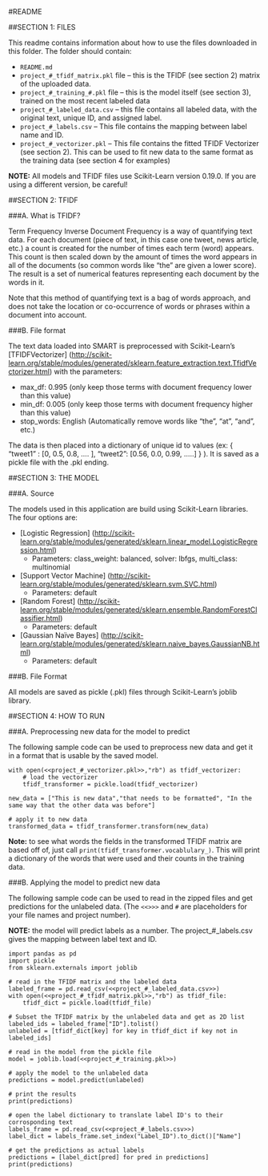 #README

##SECTION 1: FILES

This readme contains information about how to use the files downloaded in this folder. The folder should contain:

*  ```README.md```
*  ```project_#_tfidf_matrix.pkl``` file – this is the TFIDF (see section 2) matrix of the uploaded data.
*  ```project_#_training_#.pkl``` file – this is the model itself (see section 3), trained on the most recent labeled data
*  ```project_#_labeled_data.csv``` – this file contains all labeled data, with the original text, unique ID, and assigned label. 
* ```project_#_labels.csv``` – This file contains the mapping between label name and ID.
* ```project_#_vectorizer.pkl``` – This file contains the fitted TFIDF Vectorizer (see section 2). This can be used to fit new data to the same format as the training data (see section 4 for examples)

**NOTE:** All models and TFIDF files use Scikit-Learn version 0.19.0. If you are using a different version, be careful! 

##SECTION 2: TFIDF

###A.  What is TFIDF?

Term Frequency Inverse Document Frequency is a way of quantifying text data. For each document (piece of text, in this case one tweet, news article, etc.) a count is created for the number of times each term (word) appears. This count is then scaled down by the amount of times the word appears in all of the documents (so common words like “the” are given a lower score). The result is a set of numerical features representing each document by the words in it. 

Note that this method of quantifying text is a bag of words approach, and does not take the location or co-occurrence of words or phrases within a document into account.

###B.  File format

The text data loaded into SMART is preprocessed with Scikit-Learn’s [TFIDFVectorizer] (http://scikit-learn.org/stable/modules/generated/sklearn.feature_extraction.text.TfidfVectorizer.html) with the parameters:

* max_df: 0.995 (only keep those terms with document frequency lower than this value)
* min_df: 0.005 (only keep those terms with document frequency higher than this value)
* stop_words: English (Automatically remove words like “the”, “at”, “and”, etc.)

The data is then placed into a dictionary of unique id to values (ex: { “tweet1” : [0, 0.5, 0.8, …. ], “tweet2”: [0.56, 0.0, 0.99, …..] } ). It is saved as a pickle file with the .pkl ending.

##SECTION 3: THE MODEL

###A. Source

The models used in this application are build using Scikit-Learn libraries. The four options are:

* [Logistic Regression] (<http://scikit-learn.org/stable/modules/generated/sklearn.linear_model.LogisticRegression.html>)
   *  Parameters: class_weight: balanced, solver: lbfgs, multi_class: multinomial
* [Support Vector Machine] (<http://scikit-learn.org/stable/modules/generated/sklearn.svm.SVC.html>)
   *  Parameters: default
* [Random Forest] (<http://scikit-learn.org/stable/modules/generated/sklearn.ensemble.RandomForestClassifier.html>)
   *  Parameters: default
* [Gaussian Naïve Bayes] (<http://scikit-learn.org/stable/modules/generated/sklearn.naive_bayes.GaussianNB.html>)
   *  Parameters: default

###B. File Format

All models are saved as pickle (.pkl) files through Scikit-Learn’s joblib library.

##SECTION 4: HOW TO RUN

###A. Preprocessing new data for the model to predict

The following sample code can be used to preprocess new data and get it in a format that is usable by the saved model.



```
with open(<<project_#_vectorizer.pkl>>,"rb") as tfidf_vectorizer:
    # load the vectorizer
    tfidf_transformer = pickle.load(tfidf_vectorizer)

new_data = ["This is new data","that needs to be formatted", "In the same way that the other data was before"]

# apply it to new data
transformed_data = tfidf_transformer.transform(new_data)
```

**Note:** to see what words the fields in the transformed TFIDF matrix are based off of, just call ```print(tfidf_transformer.vocablulary_)```. This will print a dictionary of the words that were used and their counts in the training data.

###B. Applying the model to predict new data

The following sample code can be used to read in the zipped files and get predictions for the unlabeled data. (The ```<<>>>``` and ```#``` are placeholders for your file names and project number).

**NOTE:** the model will predict labels as a number. The project\_\#_labels.csv gives the mapping between label text and ID.

```
import pandas as pd
import pickle
from sklearn.externals import joblib

# read in the TFIDF matrix and the labeled data
labeled_frame = pd.read_csv(<<project_#_labeled_data.csv>>)
with open(<<project_#_tfidf_matrix.pkl>>,"rb") as tfidf_file:
    tfidf_dict = pickle.load(tfidf_file)

# Subset the TFIDF matrix by the unlabeled data and get as 2D list
labeled_ids = labeled_frame["ID"].tolist()
unlabeled = [tfidf_dict[key] for key in tfidf_dict if key not in labeled_ids]

# read in the model from the pickle file
model = joblib.load(<<project_#_training.pkl>>)

# apply the model to the unlabeled data
predictions = model.predict(unlabeled)

# print the results
print(predictions)

# open the label dictionary to translate label ID's to their corrosponding text
labels_frame = pd.read_csv(<<project_#_labels.csv>>)
label_dict = labels_frame.set_index("Label_ID").to_dict()["Name"]

# get the predictions as actual labels
predictions = [label_dict[pred] for pred in predictions]
print(predictions)
```